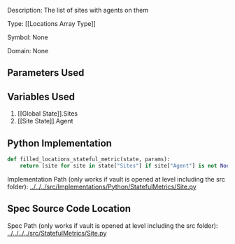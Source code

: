 Description: The list of sites with agents on them

Type: [[Locations Array Type]]

Symbol: None

Domain: None

## Parameters Used

## Variables Used
1. [[Global State]].Sites
2. [[Site State]].Agent

## Python Implementation
```python
def filled_locations_stateful_metric(state, params):
    return [site for site in state["Sites"] if site["Agent"] is not None]
```
Implementation Path (only works if vault is opened at level including the src folder): [../../../src/Implementations/Python/StatefulMetrics/Site.py](../../../src/Implementations/Python/StatefulMetrics/Site.py)

## Spec Source Code Location

Spec Path (only works if vault is opened at level including the src folder): [../../../../src/StatefulMetrics/Site.py](../../../../src/StatefulMetrics/Site.py)

